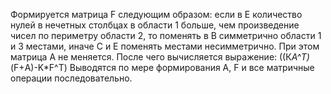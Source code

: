 Формируется матрица F следующим образом: если в Е количество нулей в нечетных столбцах
в области 1 больше, чем произведение чисел по периметру области 2,
то поменять в В симметрично области 1 и 3 местами, иначе С и Е поменять местами несимметрично.
При этом матрица А не меняется. После чего вычисляется выражение: ((К*A^T)*(F+А)-K*F^T)
Выводятся по мере формирования А, F и все матричные операции последовательно.
